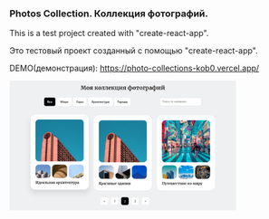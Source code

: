 ### Photos Collection. Коллекция фотографий.

This is a test project created with "create-react-app".

Это тестовый проект созданный с помощью "create-react-app".

DEMO(демонстрация): https://photo-collections-kob0.vercel.app/

<img src="img/../src/img/screenshots/Screenshot_1.png" width='400px'>
